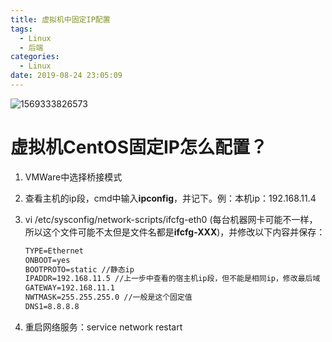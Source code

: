 ```yaml
---
title: 虚拟机中固定IP配置
tags:
  - Linux
  - 后端
categories:
  - Linux
date: 2019-08-24 23:05:09
---
```

![1569333826573](虚拟机中固定IP配置/1569333826573.png)

# 虚拟机CentOS固定IP怎么配置？

1. VMWare中选择桥接模式

2. 查看主机的ip段，cmd中输入**ipconfig**，并记下。例：本机ip：192.168.11.4

3. vi /etc/sysconfig/network-scripts/ifcfg-eth0  (每台机器网卡可能不一样，所以这个文件可能不太但是文件名都是**ifcfg-XXX**)，并修改以下内容并保存：

   ```xml
   TYPE=Ethernet
   ONBOOT=yes
   BOOTPROTO=static //静态ip
   IPADDR=192.168.11.5 //上一步中查看的宿主机ip段，但不能是相同ip，修改最后域
   GATEWAY=192.168.11.1 
   NWTMASK=255.255.255.0 //一般是这个固定值
   DNS1=8.8.8.8
   ```

4. 重启网络服务：service network restart
